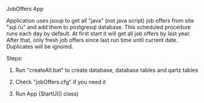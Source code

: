 
JobOffers App

Application uses jsoup to get all "java" (not java script) job offers from site "sql.ru" and add them to postgresql database.
This scheduled procedure runs each day by default.
At first start it will get all job offers by last year. After that, only fresh job offers since last run time until current date.
Duplicates will be ignored.

Steps:

1. Run "createAll.bat" to create database, database tables and qartz tables

2. Check "jobOffers.cfg" if you need it

3. Run App (StartUI() class)